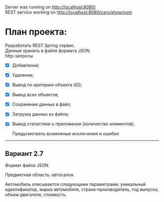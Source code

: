 Server was running on <http://localhost:8080/>\
REST service working on <http://localhost:8080/cars/showroom>

# План проекта:

Разработать REST Spring сервис.\
Данные хранить в файле формата JSON.\
http-запросы

- [x] Добавление;
- [x] Удаление;
- [x] Вывод по критерию объекта (ID);
- [x] Вывод всех объектов;
- [x] Сохранение данных в файл;
- [x] Загрузка данных из файла;
- [x] Вывод статистики о приложении (количество элементов).


  Предусмотреть возможные исключения и ошибки

***

## Вариант 2.7

Формат файла JSON.

Предметная область: автосалон.

Автомобиль описывается следующими параметрами: уникальный
идентификатор, марка автомобиля, страна-производитель, год выпуска,
объем двигателя, стоимость.
